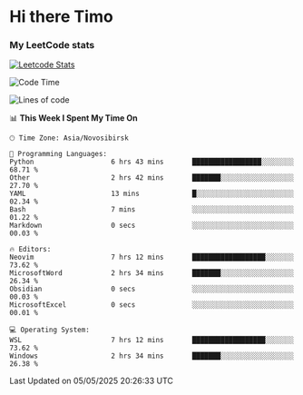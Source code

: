 # Hi there Timo
### My LeetCode stats
[![Leetcode Stats](https://leetcard.jacoblin.cool/przdtl?border=0&radius=20&ext=heatmap&theme=nord)](https://leetcode.com/przdtl)

<!--START_SECTION:waka-->
![Code Time](http://img.shields.io/badge/Code%20Time-828%20hrs%207%20mins-blue)

![Lines of code](https://img.shields.io/badge/From%20Hello%20World%20I%27ve%20Written-84.0%20thousand%20lines%20of%20code-blue)

📊 **This Week I Spent My Time On** 

```text
🕑︎ Time Zone: Asia/Novosibirsk

💬 Programming Languages: 
Python                   6 hrs 43 mins       █████████████████░░░░░░░░   68.71 % 
Other                    2 hrs 42 mins       ███████░░░░░░░░░░░░░░░░░░   27.70 % 
YAML                     13 mins             █░░░░░░░░░░░░░░░░░░░░░░░░   02.34 % 
Bash                     7 mins              ░░░░░░░░░░░░░░░░░░░░░░░░░   01.22 % 
Markdown                 0 secs              ░░░░░░░░░░░░░░░░░░░░░░░░░   00.03 % 

🔥 Editors: 
Neovim                   7 hrs 12 mins       ██████████████████░░░░░░░   73.62 % 
MicrosoftWord            2 hrs 34 mins       ███████░░░░░░░░░░░░░░░░░░   26.34 % 
Obsidian                 0 secs              ░░░░░░░░░░░░░░░░░░░░░░░░░   00.03 % 
MicrosoftExcel           0 secs              ░░░░░░░░░░░░░░░░░░░░░░░░░   00.01 % 

💻 Operating System: 
WSL                      7 hrs 12 mins       ██████████████████░░░░░░░   73.62 % 
Windows                  2 hrs 34 mins       ███████░░░░░░░░░░░░░░░░░░   26.38 % 
```


 Last Updated on 05/05/2025 20:26:33 UTC
<!--END_SECTION:waka-->
